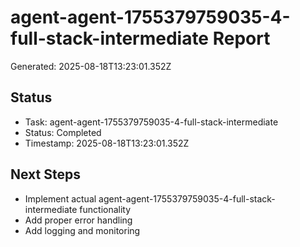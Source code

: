 # agent-agent-1755379759035-4-full-stack-intermediate Report

Generated: 2025-08-18T13:23:01.352Z

## Status
- Task: agent-agent-1755379759035-4-full-stack-intermediate
- Status: Completed
- Timestamp: 2025-08-18T13:23:01.352Z

## Next Steps
- Implement actual agent-agent-1755379759035-4-full-stack-intermediate functionality
- Add proper error handling
- Add logging and monitoring
